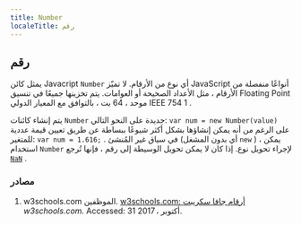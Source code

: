 ```yaml
---
title: Number
localeTitle: رقم
---
```

## رقم

يمثل كائن Javacript `Number` أي نوع من الأرقام. لا تميّز JavaScript أنواعًا منفصلة من الأرقام ، مثل الأعداد الصحيحة أو العوامات. يتم تخزينها جميعًا في تنسيق Floating Point موحد ، 64 بت ، بالتوافق مع المعيار الدولي IEEE 754 1 .

يتم إنشاء كائنات `Number` جديدة على النحو التالي: `var num = new Number(value)` على الرغم من أنه يمكن إنشاؤها بشكل أكثر شيوعًا ببساطة عن طريق تعيين قيمة عددية للمتغير: `var num = 1.616;` . في سياق غير المُنشئ (أي بدون المشغل `new` ) ، يمكن استخدام `Number` لإجراء تحويل نوع. إذا كان لا يمكن تحويل الوسيطة إلى رقم ، فإنها تُرجع [`NaN`](https://guide.freecodecamp.org/javascript/standard-objects/number/number-nan) .

### مصادر

1.  w3schools.com الموظفين. [w3schools.com: أرقام جافا سكريبت](https://www.w3schools.com/js/js_numbers.asp) _w3schools.com._ Accessed: 31 أكتوبر ، 2017.